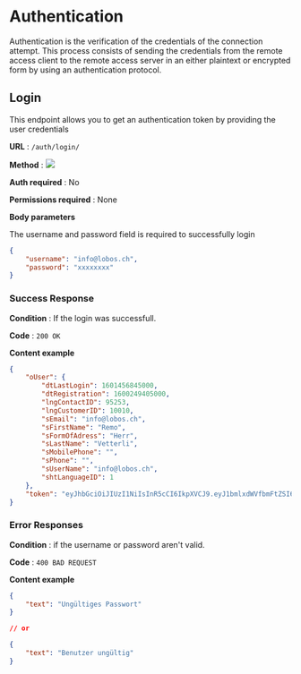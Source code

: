 # Authentication

Authentication is the verification of the credentials of the connection attempt. This process consists of sending the credentials from the remote access client to the remote access server in an either plaintext or encrypted form by using an authentication protocol.

## Login

This endpoint allows you to get an authentication token by providing the user credentials

**URL** : `/auth/login/`

**Method** : <img src="https://img.shields.io/badge/POST%20-%23323330.svg?&style=flat&color=blue"/>

**Auth required** : No

**Permissions required** : None

**Body parameters**

The username and password field is required to successfully login

```json
{
    "username": "info@lobos.ch",
    "password": "xxxxxxxx"
}
```

### Success Response

**Condition** : If the login was successfull.

**Code** : `200 OK`

**Content example**

```json
{
    "oUser": {
        "dtLastLogin": 1601456845000,
        "dtRegistration": 1600249405000,
        "lngContactID": 95253,
        "lngCustomerID": 10010,
        "sEmail": "info@lobos.ch",
        "sFirstName": "Remo",
        "sFormOfAdress": "Herr",
        "sLastName": "Vetterli",
        "sMobilePhone": "",
        "sPhone": "",
        "sUserName": "info@lobos.ch",
        "shtLanguageID": 1
    },
    "token": "eyJhbGciOiJIUzI1NiIsInR5cCI6IkpXVCJ9.eyJ1bmlxdWVfbmFtZSI6ImluZm9AbG9ib3MuY2giLCJzU2Vzc2lvbklEIjoiM2FlYmIxY2QxMzEyNGQ0NzhiZmU0Yzc5ZmRlYzkwNTciLCJuYmYiOjE2MDE0NDk2NDUsImV4cCI6MTYwMTQ1MDI0NSwiaWF0IjoxNjAxNDQ5NjQ1fQ.RQmh5TOk3QbSIJr8TeKHLE4JRJTEWmIlX8dm8g-3S90"
}
```

### Error Responses

**Condition** : if the username or password aren't valid.

**Code** : `400 BAD REQUEST`

**Content example**

```json
{
    "text": "Ungültiges Passwort"
}

// or

{
    "text": "Benutzer ungültig"
}
```
